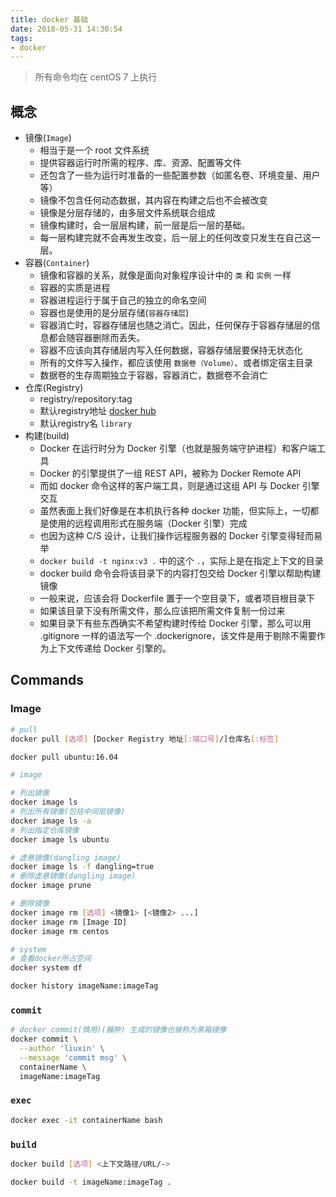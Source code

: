 ```yaml
---
title: docker 基础
date: 2018-05-31 14:30:54
tags:
- docker
---
```


> 所有命令均在 centOS 7 上执行

## 概念
- 镜像(`Image`)
  - 相当于是一个 root 文件系统
  - 提供容器运行时所需的程序、库、资源、配置等文件
  - 还包含了一些为运行时准备的一些配置参数（如匿名卷、环境变量、用户等）
  - 镜像不包含任何动态数据，其内容在构建之后也不会被改变
  - 镜像是分层存储的，由多层文件系统联合组成
  - 镜像构建时，会一层层构建，前一层是后一层的基础。
  - 每一层构建完就不会再发生改变，后一层上的任何改变只发生在自己这一层。
- 容器(`Container`)
  - 镜像和容器的关系，就像是面向对象程序设计中的 `类` 和 `实例` 一样
  - 容器的实质是进程
  - 容器进程运行于属于自己的独立的命名空间
  - 容器也是使用的是分层存储(`容器存储层`)
  - 容器消亡时，容器存储层也随之消亡。因此，任何保存于容器存储层的信息都会随容器删除而丢失。
  - 容器不应该向其存储层内写入任何数据，容器存储层要保持无状态化
  - 所有的文件写入操作，都应该使用 `数据卷（Volume）`、或者绑定宿主目录
  - 数据卷的生存周期独立于容器，容器消亡，数据卷不会消亡
- 仓库(Registry)
  - registry/repository:tag
  - 默认registry地址 [docker hub](https://hub.docker.com/explore/)
  - 默认registry名 `library`
- 构建(build)
  - Docker 在运行时分为 Docker 引擎（也就是服务端守护进程）和客户端工具
  - Docker 的引擎提供了一组 REST API，被称为 Docker Remote API
  - 而如 docker 命令这样的客户端工具，则是通过这组 API 与 Docker 引擎交互
  - 虽然表面上我们好像是在本机执行各种 docker 功能，但实际上，一切都是使用的远程调用形式在服务端（Docker 引擎）完成
  - 也因为这种 C/S 设计，让我们操作远程服务器的 Docker 引擎变得轻而易举
  - `docker build -t nginx:v3 .` 中的这个 `.`，实际上是在指定上下文的目录
  - docker build 命令会将该目录下的内容打包交给 Docker 引擎以帮助构建镜像
  - 一般来说，应该会将 Dockerfile 置于一个空目录下，或者项目根目录下
  - 如果该目录下没有所需文件，那么应该把所需文件复制一份过来
  - 如果目录下有些东西确实不希望构建时传给 Docker 引擎，那么可以用 .gitignore 一样的语法写一个 .dockerignore，该文件是用于剔除不需要作为上下文传递给 Docker 引擎的。

## Commands
### Image

```bash
# pull
docker pull [选项] [Docker Registry 地址[:端口号]/]仓库名[:标签]

docker pull ubuntu:16.04
```

```bash
# image

# 列出镜像
docker image ls
# 列出所有镜像(包括中间层镜像)
docker image ls -a
# 列出指定仓库镜像
docker image ls ubuntu

# 虚悬镜像(dangling image)
docker image ls -f dangling=true
# 删除虚悬镜像(dangling image)
docker image prune

# 删除镜像
docker image rm [选项] <镜像1> [<镜像2> ...]
docker image rm [Image ID]
docker image rm centos
```

```bash
# system
# 查看docker所占空间
docker system df
```

```bash
docker history imageName:imageTag
```

### `commit`

```bash
# docker commit(慎用)(臃肿) 生成的镜像也被称为黑箱镜像
docker commit \
  --author 'liuxin' \
  --message 'commit msg' \
  containerName \
  imageName:imageTag
```

### `exec`

```bash
docker exec -it containerName bash
```

### `build`

```bash
docker build [选项] <上下文路径/URL/->

docker build -t imageName:imageTag .
```

